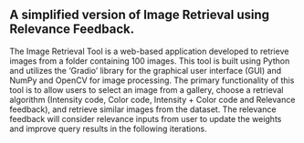 <h2> A simplified version of Image Retrieval using Relevance Feedback.</h2>
<p>The Image Retrieval Tool is a web-based application developed to retrieve images from a folder containing 100 images. This tool is built using Python and utilizes the ‘Gradio’ library for the graphical user interface (GUI) and NumPy and OpenCV for image processing. The primary functionality of this tool is to allow users to select an image from a gallery, choose a retrieval algorithm (Intensity code, Color code, Intensity + Color code and Relevance feedback), and retrieve similar images from the dataset. The relevance feedback will consider relevance inputs from user to update the weights and improve query results in the following iterations.</p>

